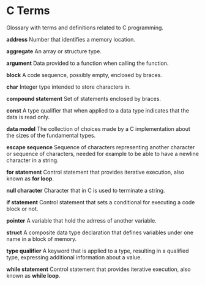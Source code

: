 # C Terms

Glossary with terms and definitions related to C programming.

**address** Number that identifies a memory location.

**aggregate** An array or structure type.

**argument** Data provided to a function when calling the function.

**block** A code sequence, possibly empty, enclosed by braces.

**char** Integer type intended to store characters in.

**compound statement** Set of statements enclosed by braces.

**const**  A type qualifier that when applied to a data type indicates that the data is read only.

**data model** The collection of choices made by a C implementation about the sizes of the fundamental types.

**escape sequence** Sequence of characters representing another character or sequence of characters, needed for example to be able to have a newline character in a string.

**for statement** Control statement that provides iterative execution, also known as **for loop**.

**null character** Character that in C is used to terminate a string.

**if statement** Control statement that sets a conditional for executing a code block or not.

**pointer** A variable that hold the adrress of another variable.

**struct** A composite data type declaration that defines variables under one name in a block of memory.

**type qualifier** A keyword that is applied to a type, resulting in a qualified type, expressing additional information about a value.

**while statement** Control statement that provides iterative execution, also known as **while loop**.
